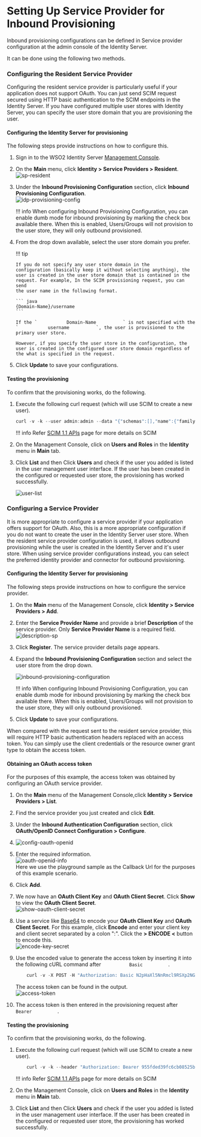 # Setting Up Service Provider for Inbound Provisioning

Inbound provisioning configurations can be defined in Service provider
configuration at the admin console of the Identity Server.

It can be done using the following two methods.

### Configuring the Resident Service Provider

Configuring the resident service provider is particularly useful if your
application does not support OAuth. You can just send SCIM request
secured using HTTP basic authentication to the SCIM endpoints in the
Identity Server. If you have configured multiple user stores with
Identity Server, you can specify the user store domain that you are
provisioning the user.

#### Configuring the Identity Server for provisioning

The following steps provide instructions on how to configure this.

1.  Sign in to the WSO2 Identity Server [Management
    Console](../../setup/getting-started-with-the-management-console).
2.  On the **Main** menu, click **Identity \> Service Providers \>
    Resident**.  
    ![sp-resident](../assets/img/using-wso2-identity-server/sp-resident.png)
3.  Under the **Inbound Provisioning Configuration** section, click
    **Inbound Provisioning Configuration**.  
    ![idp-provisioning-config](../assets/img/using-wso2-identity-server/idp-provisioning-config.png)

    !!! info
        When configuring Inbound Provisioning Configuration, you can enable
        dumb mode for inbound provisioning by marking the check box
        available there. When this is enabled, Users/Groups will not
        provision to the user store, they will only outbound provisioned.

4.  From the drop down available, select the user store domain you
    prefer.

    !!! tip
    
        If you do not specify any user store domain in the
        configuration (basically keep it without selecting anything), the
        user is created in the user store domain that is contained in the
        request. For example, In the SCIM provisioning request, you can send
        the user name in the following format.
    
        ``` java
        {Domain-Name}/username
        ```

        If the `           Domain-Name          ` is not specified with the
        `           username          `, the user is provisioned to the
        primary user store.

        However, if you specify the user store in the configuration, the
        user is created in the configured user store domain regardless of
        the what is specified in the request.


5.  Click **Update** to save your configurations.

  

#### Testing the provisioning

To confirm that the provisioning works, do the following.

1.  Execute the following curl request (which will use SCIM to create a
    new user).

    ``` java
    curl -v -k --user admin:admin --data "{"schemas":[],"name":{"familyName":"mervyn","givenName":"samuel"},"userName":"samuel","password":"samuel","emails":[{"primary":true,"value":"samuel@wso2.com"}]}" --header "Content-Type:application/json" https://localhost:9443/wso2/scim/Users
    ```
    !!! info 
        Refer [SCIM 1.1 APIs](../../develop/scim-1.1-apis) page for more details on SCIM

2.  On the Management Console, click on **Users and Roles** in the
    **Identity** menu in **Main** tab.
3.  Click **List** and then Click **Users** and check if the user you
    added is listed in the user management user interface. If the user
    has been created in the configured or requested user store, the
    provisioning has worked successfully.  
      
    ![user-list](../assets/img/using-wso2-identity-server/user-list.png)

      

### Configuring a Service Provider

It is more appropriate to configure a service provider if your
application offers support for OAuth. Also, this is a more appropriate
configuration if you do not want to create the user in the Identity
Server user store. When the resident service provider configuration is
used, it allows outbound provisioning while the user is created in the
Identity Server and it's user store. When using service provider
configurations instead, you can select the preferred identity provider
and connector for outbound provisioning.

#### Configuring the Identity Server for provisioning

The following steps provide instructions on how to configure the service
provider.

1.  On the **Main** menu of the Management Console, click **Identity \>
    Service Providers \> Add**.
2.  Enter the **Service Provider Name** and provide a brief
    **Description** of the service provider. Only **Service Provider
    Name** is a required field.  
    ![description-sp](../assets/img/using-wso2-identity-server/description-sp.png) 
3.  Click **Register**. The service provider details page appears.

4.  Expand the **Inbound Provisioning Configuration** section and select
    the user store from the drop down.

    ![inbound-provisioning-configuration](../assets/img/using-wso2-identity-server/inbound-provisioning-configuration.png) 

    !!! info 
        When configuring Inbound Provisioning Configuration, you can enable
        dumb mode for inbound provisioning by marking the check box
        available there. When this is enabled, Users/Groups will not
        provision to the user store, they will only outbound provisioned.

5.  Click **Update** to save your configurations.

When compared with the request sent to the resident service provider,
this will require HTTP basic authentication headers replaced with an
access token. You can simply use the client credentials or the resource
owner grant type to obtain the access token.

#### Obtaining an OAuth access token

For the purposes of this example, the access token was obtained by
configuring an OAuth service provider.

1.  On the **Main** menu of the Management Console,click **Identity \>
    Service Providers \> List**.
2.  Find the service provider you just created and click **Edit**.
3.  Under the **Inbound Authentication Configuration** section, click
    **OAuth/OpenID Connect Configuration \>** **Configure**.
4.  ![config-oauth-openid](../assets/img/using-wso2-identity-server/config-oauth-openid.png) 

5.  Enter the required information.  
    ![oauth-openid-info](../assets/img/using-wso2-identity-server/oauth-openid-info.png)   
    Here we use the playground sample as the Callback Url for the
    purposes of this example scenario.
6.  Click **Add**.
7.  We now have an **OAuth Client Key** and **OAuth Client Secret**.
    Click **Show** to view the **OAuth Client Secret**.  
    ![show-oauth-client-secret](../assets/img/using-wso2-identity-server/show-oauth-client-secret.png)
8.  Use a service like [Base64](https://www.base64encode.org/) to encode
    your **OAuth Client Key** and **OAuth Client Secret**. For this
    example, click **Encode** and enter your client key and client
    secret separated by a colon ":". Click the **\> ENCODE \<** button
    to encode this.  
    ![encode-key-secret](../assets/img/using-wso2-identity-server/encode-key-secret.png)

9.  Use the encoded value to generate the access token by inserting it
    into the following cURL command after `           Basic          ` .

    ``` java
        curl -v -X POST -H "Authorization: Basic N2pHaXl5NnRmcl9RSXp2NGZRSUYzcG92aDJRYTpDd09fRWVBdndLaW1vT0pOc0VGdWNHYjIzNWNh" -H "Content-Type: application/x-www-form-urlencoded;charset=UTF-8" -k -d "grant_type=password&username=admin&password=admin" https://localhost:9443/oauth2/token
    ```

    The access token can be found in the output.  
    ![access-token](../assets/img/using-wso2-identity-server/access-token.png)

10. The access token is then entered in the provisioning request after
    `           Bearer          ` .

#### Testing the provisioning

To confirm that the provisioning works, do the following.

1.  Execute the following curl request (which will use SCIM to create a
    new user).

    ``` java
        curl -v -k --header "Authorization: Bearer 955fded39fc6cb08525b5f2a35b3e2e"  --data '{"schemas":[],"name":{"familyName":"fernando","givenName":"yohanna"},"userName":"yohanna","password":"yohanna","emails":[{"primary":true,"value":"yohanna@wso2.com"}]}' --header "Content-Type:application/json" https://localhost:9443/wso2/scim/Users
    ```

    !!! info 
        Refer [SCIM 1.1 APIs](../../develop/scim-1.1-apis) page for more details on SCIM

2.  On the Management Console, click on **Users and Roles** in the
    **Identity** menu in **Main** tab.
3.  Click **List** and then Click **Users** and check if the user you
    added is listed in the user management user interface. If the user
    has been created in the configured or requested user store, the
    provisioning has worked successfully.

  

